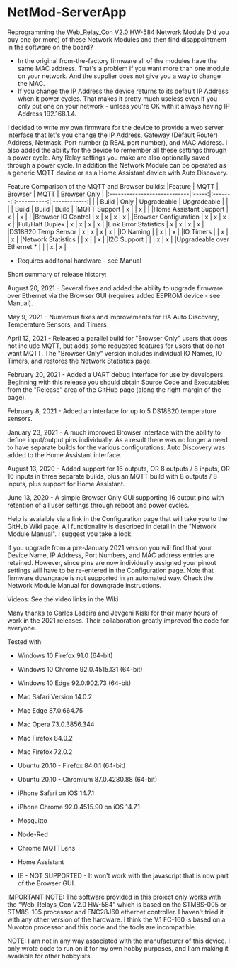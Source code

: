 # NetMod-ServerApp

Reprogramming the Web_Relay_Con V2.0 HW-584 Network Module
Did you buy one (or more) of these Network Modules and then find disappointment in the software on the board?
-	In the original from-the-factory firmware all of the modules have the same MAC address. That's a problem if you want more than one module on your network. And the supplier does not give you a way to change the MAC.
-	If you change the IP Address the device returns to its default IP Address when it power cycles. That makes it pretty much useless even if you only put one on your network - unless you're OK with it always having IP Address 192.168.1.4.

I decided to write my own firmware for the device to provide a web server interface that let's you change the IP Address, Gateway (Default Router) Address, Netmask, Port number (a REAL port number), and MAC Address. I also added the ability for the device to remember all these settings through a power cycle. Any Relay settings you make are also optionally saved through a power cycle. In addition the Network Module can be operated as a generic MQTT device or as a Home Assistant device with Auto Discovery.

Feature Comparison of the MQTT and Browser builds:
|Feature                      | MQTT  | Browser |    MQTT     | Browser Only |
|:----------------------------|:-----:|:-------:|:-----------:|:------------:|
|                             | Build |  Only   | Upgradeable |  Upgradeable |
|                             |       | Build   |    Build    |     Build    |
|MQTT Support                 |   x   |         |      x      |              |
|Home Assistant Support       |   x   |         |      x      |              |
|Browser IO Control           |   x   |    x    |      x      |       x      |
|Browser Configuration        |   x   |    x    |      x      |       x      |
|Full/Half Duplex             |   x   |    x    |      x      |       x      |
|Link Error Statistics        |   x   |    x    |      x      |       x      |
|DS18B20 Temp Sensor          |   x   |    x    |      x      |       x      |
|IO Naming                    |       |    x    |             |       x      |
|IO Timers                    |       |    x    |             |       x      |
|Network Statistics           |       |    x    |             |       x      |
|I2C Support                  |       |         |      x      |       x      |
|Upgradeable over Ethernet  * |       |         |      x      |       x      |
* Requires additonal hardware - see Manual

Short summary of release history:

August 20, 2021 - Several fixes and added the ability to upgrade firmware over Ethernet via the Browser GUI (requires added EEPROM device - see Manual).

May 9, 2021 - Numerous fixes and improvements for HA Auto Discovery, Temperature Sensors, and Timers

April 12, 2021 - Released a parallel build for "Browser Only" users that does not include MQTT, but adds some requested features for users that do not want MQTT. The "Browser Only" version includes individual IO Names, IO Timers, and restores the Network Statistics page.

February 20, 2021 - Added a UART debug interface for use by developers. Beginning with this release you should obtain Source Code and Executables from the "Release" area of the GitHub page (along the right margin of the page).

February 8, 2021 - Added an interface for up to 5 DS18B20 temperature sensors.

January 23, 2021 - A much improved Browser interface with the ability to define input/output pins individually. As a result there was no longer a need to have separate builds for the various configurations. Auto Discovery was added to the Home Assistant interface.

August 13, 2020 - Added support for 16 outputs, OR 8 outputs / 8 inputs, OR 16 inputs in three separate builds, plus an MQTT build with 8 outputs / 8 inputs, plus support for Home Assistant.

June 13, 2020 - A simple Browser Only GUI supporting 16 output pins with retention of all user settings through reboot and power cycles.

Help is avaialble via a link in the Configuration page that will take you to the GitHub Wiki page. All functionality is described in detail in the "Network Module Manual". I suggest you take a look.

If you upgrade from a pre-January 2021 version you will find that your Device Name, IP Address, Port Numbers, and MAC address entries are retained. However, since pins are now individually assigned your pinout settings will have to be re-entered in the Configuration page. Note that firmware downgrade is not supported in an automated way. Check the Network Module Manual for downgrade instructions.

Videos: See the video links in the Wiki

Many thanks to Carlos Ladeira and Jevgeni Kiski for their many hours of work in the 2021 releases. Their collaboration greatly improved the code for everyone.

Tested with:
- Windows 10 Firefox 91.0 (64-bit)
- Windows 10 Chrome 92.0.4515.131 (64-bit)
- Windows 10 Edge 92.0.902.73 (64-bit)
- Mac Safari Version 14.0.2
- Mac Edge 87.0.664.75
- Mac Opera 73.0.3856.344
- Mac Firefox 84.0.2
- Mac Firefox 72.0.2
- Ubuntu 20.10 - Firefox 84.0.1 (64-bit)
- Ubuntu 20.10 - Chromium 87.0.4280.88 (64-bit)
- iPhone Safari on iOS 14.7.1
- iPhone Chrome 92.0.4515.90 on iOS 14.7.1
- Mosquitto
- Node-Red
- Chrome MQTTLens
- Home Assistant

- IE - NOT SUPPORTED - It won't work with the javascript that is now part of the Browser GUI.

IMPORTANT NOTE: The software provided in this project only works with the “Web_Relays_Con V2.0 HW-584” which is based on the STM8S-005 or STM8S-105 processor and ENC28J60 ethernet controller. I haven't tried it with any other version of the hardware. I think the V.1 FC-160 is based on a Nuvoton processor and this code and the tools are incompatible.

NOTE: I am not in any way associated with the manufacturer of this device. I only wrote code to run on it for my own hobby purposes, and I am making it available for other hobbyists.

